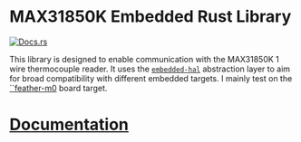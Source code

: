 # MAX31850K Embedded Rust Library

[![Docs.rs](https://docs.rs/MAX31850K/badge.svg)](https://docs.rs/MAX31850K)

This library is designed to enable communication with the MAX31850K 1 wire thermocouple reader. It uses the [``embedded-hal``](https://github.com/rust-embedded/embedded-hal) abstraction layer to aim for broad compatibility with different embedded targets. I mainly test on the [``feather-m0](https://github.com/atsamd-rs/atsamd/tree/master/boards/feather_m0) board target.

# [Documentation](https://docs.rs/MAX31850K)